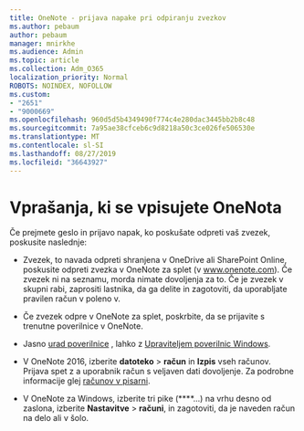 ```yaml
---
title: OneNote - prijava napake pri odpiranju zvezkov
ms.author: pebaum
author: pebaum
manager: mnirkhe
ms.audience: Admin
ms.topic: article
ms.collection: Adm_O365
localization_priority: Normal
ROBOTS: NOINDEX, NOFOLLOW
ms.custom:
- "2651"
- "9000669"
ms.openlocfilehash: 960d5d5b4349490f774c4e280dac3445bb2b8c48
ms.sourcegitcommit: 7a95ae38cfceb6c9d8218a50c3ce026fe506530e
ms.translationtype: MT
ms.contentlocale: sl-SI
ms.lasthandoff: 08/27/2019
ms.locfileid: "36643927"
---
```

# <a name="issues-signing-in-to-onenote-notebooks"></a>Vprašanja, ki se vpisujete OneNota

Če prejmete geslo in prijavo napak, ko poskušate odpreti vaš zvezek, poskusite naslednje:

- Zvezek, to navada odpreti shranjena v OneDrive ali SharePoint Online, poskusite odpreti zvezka v OneNote za splet (v www.onenote.com). Če zvezek ni na seznamu, morda nimate dovoljenja za to. Če je zvezek v skupni rabi, zaprositi lastnika, da ga delite in zagotoviti, da uporabljate pravilen račun v poleno v.

- Če zvezek odpre v OneNote za splet, poskrbite, da se prijavite s trenutne poverilnice v OneNote. 

- Jasno [urad poverilnice](https://docs.microsoft.com/office/troubleshoot/error-messages/another-account-already-signed-in#step-3-clear-cached-credentials-on-the-computer) , lahko z [Upraviteljem poverilnic Windows](https://support.microsoft.com/help/4026814/windows-accessing-credential-manager).

- V OneNote 2016, izberite **datoteko** > **račun** in **Izpis** vseh računov. Prijava spet z a uporabnik račun s veljaven dati dovoljenje. Za podrobne informacije glej [računov v pisarni](https://support.office.com/article/accounts-in-office-628ea040-f265-49de-b986-be09c3ebf8a9).

- V OneNote za Windows, izberite tri pike (****...) na vrhu desno od zaslona, izberite **Nastavitve** > **računi**, in zagotoviti, da je naveden račun na delo ali v šolo.